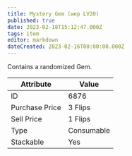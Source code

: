 ```yaml
---
title: Mystery Gem (wep LV20)
published: true
date: 2023-02-18T15:12:47.000Z
tags: item
editor: markdown
dateCreated: 2023-02-16T00:00:00.000Z
---
```


Contains a randomized Gem.

|Attribute|Value|
|-|-|
|ID|6876|
|Purchase Price|3 Flips|
|Sell Price|1 Flips|
|Type|Consumable|
|Stackable|Yes|

